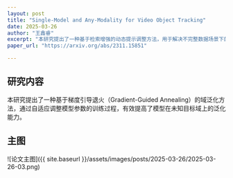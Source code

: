 ```yaml
---
layout: post
title: "Single-Model and Any-Modality for Video Object Tracking"
date: 2025-03-26
author: "王鑫睿"
excerpt: "本研究提出了一种基于检索增强的动态提示调整方法，用于解决不完整数据场景下的自然语言处理任务，提高了模型在缺失信息情况下的性能。"
paper_url: "https://arxiv.org/abs/2311.15851"

---
```


## 研究内容

本研究提出了一种基于梯度引导退火（Gradient-Guided Annealing）的域泛化方法，通过自适应调整模型参数的训练过程，有效提高了模型在未知目标域上的泛化能力。

## 主图

![论文主图]({{ site.baseurl }}/assets/images/posts/2025-03-26/2025-03-26-03.png)

